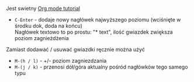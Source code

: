 Jest swietny [Org mode tutorial](https://www.youtube.com/watch?v=S4f-GUxu3CY)

- `C-Enter` - dodaje nowy nagłówek najwyższego poziomu (wciśnięte w środku dok, doda na końcu)
  <br/>Nagłówek textowo to po prostu: "* text", ilość gwiazdek zwiększa poziom zagnieżdżenia

Zamiast dodawać / usuwać gwiazdki ręcznie można użyć
- `M-(h / l)` - +/- poziom zagniezdzania
- `M-(j / k)` - przenosi dół/góra aktualny pośród nagłówków tego samego typu 
